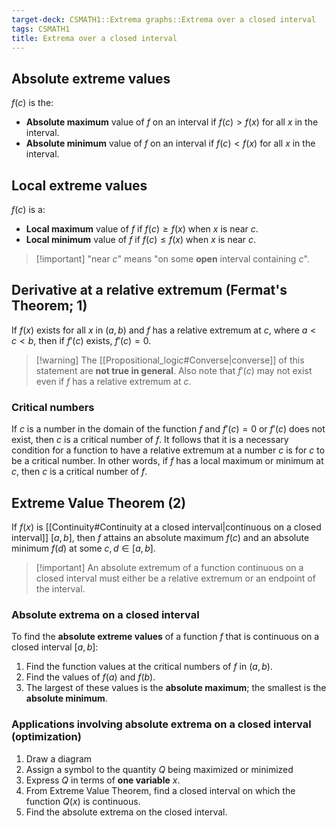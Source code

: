 ```yaml
---
target-deck: CSMATH1::Extrema graphs::Extrema over a closed interval
tags: CSMATH1
title: Extrema over a closed interval
---
```


## Absolute extreme values

$f(c)$ is the:
- **Absolute maximum** value of $f$ on an interval if $f(c)>f(x)$ for all $x$ in the interval.
- **Absolute minimum** value of $f$ on an interval if $f(c)<f(x)$ for all $x$ in the interval.
<!--ID: 1710954159154-->

## Local extreme values

$f(c)$ is a:
- **Local maximum** value of $f$ if $f(c) \geq f(x)$ when $x$ is near $c$.
- **Local minimum** value of $f$ if $f(c) \leq f(x)$ when $x$ is near $c$.
>[!important] "near $c$" means "on some **open** interval containing $c$".
<!--ID: 1710954159161-->

## Derivative at a relative extremum (Fermat's Theorem; 1)

If $f(x)$ exists for all $x$ in $(a,b)$ and $f$ has a relative extremum at $c$, where $a<c<b$, then if $f'(c)$ exists, $f'(c)=0$.
>[!warning] The [[Propositional_logic#Converse|converse]] of this statement are **not true in general**. Also note that $f'(c)$ may not exist even if $f$ has a relative extremum at $c$.
<!--ID: 1710954159166-->

### Critical numbers

If $c$ is a number in the domain of the function $f$ and $f'(c)=0$ or $f'(c)$ does not exist, then $c$ is a critical number of $f$. It follows that it is a necessary condition for a function to have a relative extremum at a number $c$ is for $c$ to be a critical number. In other words, if $f$ has a local maximum or minimum at $c$, then $c$ is a critical number of $f$.
<!--ID: 1710954159172-->

## Extreme Value Theorem (2)

If $f(x)$ is [[Continuity#Continuity at a closed interval|continuous on a closed interval]] $[a,b]$, then $f$ attains an absolute maximum $f(c)$ and an absolute minimum $f(d)$ at some $c,d \in [a,b]$.
>[!important] An absolute extremum of a function continuous on a closed interval must either be a relative extremum or an endpoint of the interval.
<!--ID: 1710954159177-->

### Absolute extrema on a closed interval

To find the **absolute extreme values** of a function $f$ that is continuous on a closed interval $[a,b]$:
1. Find the function values at the critical numbers of $f$ in $(a,b)$.
2. Find the values of $f(a)$ and $f(b)$.
3. The largest of these values is the **absolute maximum**; the smallest is the **absolute minimum**.
<!--ID: 1710954159181-->

### Applications involving absolute extrema on a closed interval (optimization)

1. Draw a diagram
2. Assign a symbol to the quantity $Q$ being maximized or minimized
3. Express $Q$ in terms of **one variable** $x$.
4. From Extreme Value Theorem, find a closed interval on which the function $Q(x)$ is continuous.
5. Find the absolute extrema on the closed interval.
<!--ID: 1710954159185-->

